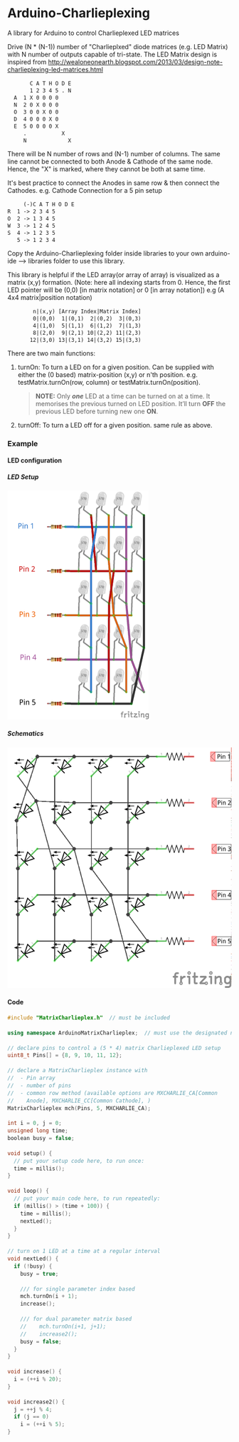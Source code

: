 # Arduino-Charlieplexing
A library for Arduino to control Charlieplexed LED matrices

Drive (N * (N-1)) number of "Charlieplxed" diode matrices
(e.g. LED Matrix) with N number of outputs capable of tri-state.
The LED Matrix design is inspired from http://wealoneonearth.blogspot.com/2013/03/design-note-charlieplexing-led-matrices.html

           C A T H O D E
           1 2 3 4 5 . N
      A  1 X 0 0 0 0
      N  2 0 X 0 0 0
      O  3 0 0 X 0 0
      D  4 0 0 0 X 0
      E  5 0 0 0 0 X
         .           X
         N             X

 There will be N number of rows and (N-1) number of columns. 
The same line cannot be connected to both Anode & Cathode of the same node. 
Hence, the "X" is marked, where they cannot be both at same time.

It's best practice to connect the Anodes in same row & then connect the Cathodes.
e.g. Cathode Connection for a 5 pin setup

         (-)C A T H O D E
    R  1 -> 2 3 4 5
    O  2 -> 1 3 4 5
    W  3 -> 1 2 4 5
    S  4 -> 1 2 3 5
       5 -> 1 2 3 4

Copy the Arduino-Charlieplexing folder inside libraries to your own arduino-ide --> libraries folder to use this library.

This library is helpful if the LED array(or array of array) is visualized as a matrix (x,y) formation. (Note: here all indexing starts from 0. Hence, the first LED pointer will be (0,0) [in matrix notation] or 0 [in array notation])
e.g 
            (A 4x4 matrix|position notation)

            n|(x,y) [Array Index|Matrix Index]
            0|(0,0)  1|(0,1)  2|(0,2)  3|(0,3)
            4|(1,0)  5|(1,1)  6|(1,2)  7|(1,3)
            8|(2,0)  9|(2,1) 10|(2,2) 11|(2,3)
           12|(3,0) 13|(3,1) 14|(3,2) 15|(3,3)

There are two main functions: 
1. turnOn: To turn a LED on for a given position. Can be supplied with either the (0 based) matrix-position (x,y) or n'th position. e.g. testMatrix.turnOn(row, column) or  testMatrix.turnOn(position). 

   > **NOTE:** Only ***one*** LED at a time can be turned on at a time. It memorises the previous turned on LED position. It’ll turn **OFF** the previous LED before turning new one **ON**.

2. turnOff: To turn a LED off for a given position. same rule as above.

### Example

#### LED configuration

##### LED Setup

<img src="schematics/Arduino-Charlieplexing_setup.png" alt="LED Setup" style="zoom:50%;" />

##### Schematics

<img src="schematics/Arduino-Charlieplexing_schem.png" alt="Schematics" style="zoom:80%;" />

#### Code

```cpp
#include "MatrixCharlieplex.h"  // must be included

using namespace ArduinoMatrixCharlieplex;  // must use the designated namespace

// declare pins to control a (5 * 4) matrix Charlieplexed LED setup
uint8_t Pins[] = {8, 9, 10, 11, 12};

// declare a MatrixCharlieplex instance with
//  - Pin array
//  - number of pins
//  - common row method (available options are MXCHARLIE_CA[Common
//    Anode], MXCHARLIE_CC[Common Cathode], )
MatrixCharlieplex mch(Pins, 5, MXCHARLIE_CA);

int i = 0, j = 0;
unsigned long time;
boolean busy = false;

void setup() {
  // put your setup code here, to run once:
  time = millis();
}

void loop() {
  // put your main code here, to run repeatedly:
  if (millis() > (time + 100)) {
    time = millis();
    nextLed();
  }
}

// turn on 1 LED at a time at a regular interval
void nextLed() {
  if (!busy) {
    busy = true;

    /// for single parameter index based
    mch.turnOn(i + 1);
    increase();

    /// for dual parameter matrix based
    //    mch.turnOn(i+1, j+1);
    //    increase2();
    busy = false;
  }
}

void increase() {
  i = (++i % 20);
}

void increase2() {
  j = ++j % 4;
  if (j == 0)
    i = (++i % 5);
}
```
